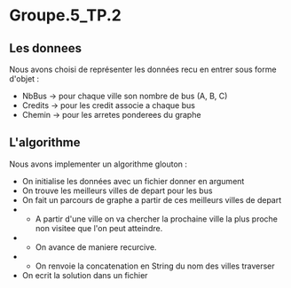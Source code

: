 Groupe.5_TP.2
================

## Les donnees
Nous avons choisi de représenter les données recu en entrer sous forme d'objet :
 - NbBus -> pour chaque ville son nombre de bus (A, B, C)
 - Credits -> pour les credit associe a chaque bus
 - Chemin -> pour les arretes ponderees du graphe

## L'algorithme
Nous avons implementer un algorithme glouton :

 - On initialise les données avec un fichier donner en argument
 - On trouve les meilleurs villes de depart pour les bus
 - On fait un parcours de graphe a partir de ces meilleurs villes de depart
 - - A partir d'une ville on va chercher la prochaine ville la plus proche non visitee que l'on peut atteindre.
 - - On avance de maniere recurcive.
 - - On renvoie la concatenation en String du nom des villes traverser
 - On ecrit la solution dans un fichier